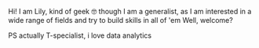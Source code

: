 Hi! I am Lily, kind of geek 🤓 though I am a generalist, as I am interested in a wide range of fields and try to build skills in all of 'em
Well, welcome? 

PS actually T-specialist, i love data analytics
